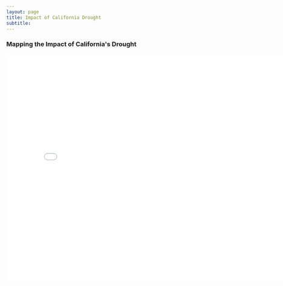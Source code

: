 ```yaml
---
layout: page
title: Impact of California Drought 
subtitle: 
---
```


### Mapping the Impact of California's Drought

<iframe style="width:800px; height:600px;" src="//arcgis.com/apps/MapJournal/index.html?appid=b107ab2bd32347dd884cf74d8cf54ec3" frameborder="0" allowfullscreen></iframe>

